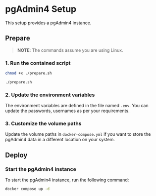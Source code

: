 # pgAdmin4 Setup

This setup provides a pgAdmin4 instance.

## Prepare

> **NOTE**: The commands assume you are using Linux.

### 1. Run the contained script
```sh
chmod +x ./prepare.sh
```

```sh
./prepare.sh
```

### 2. Update the environment variables

The environment variables are defined in the file named `.env`. You can update the passwords, usernames as per your requirements.

### 3. Customize the volume paths

Update the volume paths in `docker-compose.yml` if you want to store the pgAdmin4 data in a different location on your system.

## Deploy

### Start the pgAdmin4 instance

To start the pgAdmin4 instance, run the following command:

```sh
docker compose up -d
```
